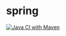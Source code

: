 # spring

[![Java CI with Maven](https://github.com/mkotra/spring/actions/workflows/maven.yml/badge.svg)](https://github.com/mkotra/spring/actions/workflows/maven.yml)
